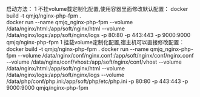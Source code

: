 启动方法：
	1 不挂volume载定制化配置,使用容器里面修改默认配置：
	    docker build -t qmjq/nginx-php-fpm .  
	    docker run --name qmjq_nginx-php-fpm  --volume /data/nginx/html:/app/soft/nginx/html --volume /data/nginx/logs:/app/soft/nginx/logs  -p 80:80 -p 443:443 -p 9000:9000 qmjq/nginx-php-fpm 
	1 挂载volume定制化配置,宿主机可以直接修改配置：
            docker build -t qmjq/nginx-php-fpm .
            docker run --name qmjq_nginx-php-fpm  --volume /data/nginx/conf/nginx.conf:/app/soft/nginx/conf/nginx.conf --volume /data/nginx/conf/vhost:/app/soft/nginx/conf/vhost --volume /data/nginx/html:/app/soft/nginx/html --volume /data/nginx/logs:/app/soft/nginx/logs  --volume /data/php/conf/php.ini:/app/soft/php/etc/php.ini -p 80:80 -p 443:443 -p 9000:9000 qmjq/nginx-php-fpm
